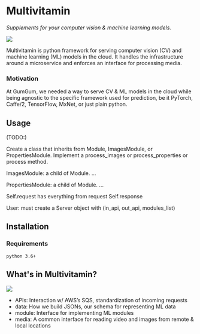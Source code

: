 # Multivitamin

*Supplements for your computer vision & machine learning models.*

![](https://i.imgur.com/EEpn6iv.png)

Multivitamin is python framework for serving computer vision (CV) and machine learning (ML) models in the cloud. It handles the infrastructure around a microservice and enforces an interface for processing media.

### Motivation

At GumGum, we needed a way to serve CV & ML models in the cloud while being agnostic to the specific framework used for prediction, be it PyTorch, Caffe/2, TensorFlow, MxNet, or just plain python. 

## Usage

(TODO:)

Create a class that inherits from Module, ImagesModule, or PropertiesModule. Implement a process_images or process_properties or process method.

ImagesModule: a child of Module. ...

PropertiesModule: a child of Module. ...

Self.request has everything from request
Self.response

User: must create a Server object with (in_api, out_api, modules_list)


## Installation

### Requirements
```
python 3.6+
```

## What's in Multivitamin?

![](https://i.imgur.com/ACSbj0M.png)

* APIs: Interaction w/ AWS’s SQS, standardization of incoming requests
* data: How we build JSONs, our schema for representing ML data
* module: Interface for implementing ML modules
* media: A common interface for reading video and images from remote & local locations

